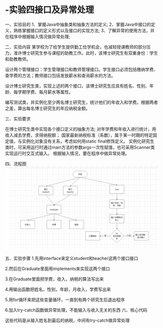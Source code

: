 # -实验四接口及异常处理

一、实验目的
1、掌握Java中抽象类和抽象方法的定义;
2、掌握Java中接口的定义，熟练掌握接口的定义形式以及接口的实现方法;
3、了解异常的使用方法，并在程序中根据输入情况做异常处理;

二、实验内容
某学校为了给学生提供勤工俭学机会，也减轻授课教师的部分压力，准许博士研究生参与课程的助教工作。此时，该博士研究生有双重身份：学生和助教教师。

设计两个管理接口：学生管理接口和教师管理接口。学生接口必须包括缴纳学费、查学费的方法；教师接口包括发放薪水和查询薪水的方法。

设计博士研究生类，实现上述的两个接口，该博士研究生应具有姓名、性别、年龄、每学期学费、每月薪水等属性。

编写测试类，并实例化至少两名博士研究生，统计他们的年收入和学费。根据两者之差，算出每名博士研究生的年应纳税金额。

三、实验要求

在博士研究生类中实现各个接口定义的抽象方法;
对年学费和年收入进行统计，用收入减去学费，求得纳税额；
国家最新纳税标准（系数），属于某一时期的特定固定值，与实例化对象没有关系，考虑如何用static final修饰定义。
实例化研究生类时，可采用运行时通过main方法的参数args一次性赋值，也可采用Scanner类实现运行时交互式输入。
根据输入情况，要在程序中做异常处理。

四、流程图
![image](https://github.com/xufeng11842/-/blob/main/3.png)

五、实验步骤
1.先用interface来定义student和teacher这两个接口接口

2.然后在Graduate里面用implements来实现这两个接口

3.在Graduate里面把学费，收入，纳税的算法写出来

4.用输出函数把姓名，性别，年龄，月收入，学费写出来

5.用for循环来把这些变量循环，一直到有两个研究生后退出程序

6.加入try-catch函数做异常处理，不能输入与收入无关的东西
六、核心代码

这些代码是从输入姓名到最后的纳税，中间有try-catch做异常处理

